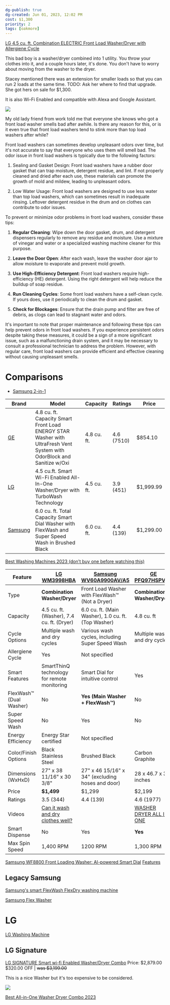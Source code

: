 ```yaml
---
dg-publish: true
dg-created: Jun 01, 2023, 12:02 PM
cost: $1,300
priority: 2
tags: [oakmore]
---
```


[LG 4.5 cu. ft. Combination ELECTRIC Front Load Washer/Dryer with Allergiene Cycle](https://www.costco.com/lg-4.5-cu.-ft.-combination-electric-front-load-washer/dryer-with-allergiene-cycle.product.100660040.html)

This bad boy is a washer/dryer combined into 1 utility. You throw your clothes into it, and a couple hours later, it's done. You don't have to worry about moving from the washer to the dryer.

Stacey mentioned there was an extension for smaller loads so that you can run 2 loads at the same time. TODO: Ask her where to find that upgrade. She got hers on sale for $1,300.

It is also Wi-Fi Enabled and compatible with Alexa and Google Assistant.

![](https://richmedia.ca-richimage.com/ImageDelivery/imageService?profileId=12026540&id=1585347&recipeId=729)

My old lady friend from work told me that everyone she knows who got a front load washer smells bad after awhile. Is there any reason for this, or is it even true that front load washers tend to stink more than top load washers after while?

Front load washers can sometimes develop unpleasant odors over time, but it's not accurate to say that everyone who uses them will smell bad. The odor issue in front load washers is typically due to the following factors:

1. Sealing and Gasket Design: Front load washers have a rubber door gasket that can trap moisture, detergent residue, and lint. If not properly cleaned and dried after each use, these materials can promote the growth of mold and mildew, leading to unpleasant odors.
    
2. Low Water Usage: Front load washers are designed to use less water than top load washers, which can sometimes result in inadequate rinsing. Leftover detergent residue in the drum and on clothes can contribute to odor issues.
    

To prevent or minimize odor problems in front load washers, consider these tips:

1. **Regular Cleaning**: Wipe down the door gasket, drum, and detergent dispensers regularly to remove any residue and moisture. Use a mixture of vinegar and water or a specialized washing machine cleaner for this purpose.
    
2. **Leave the Door Open**: After each wash, leave the washer door ajar to allow moisture to evaporate and prevent mold growth.
    
3. **Use High-Efficiency Detergent**: Front load washers require high-efficiency (HE) detergent. Using the right detergent will help reduce the buildup of soap residue.
    
4. **Run Cleaning Cycles**: Some front load washers have a self-clean cycle. If yours does, use it periodically to clean the drum and gasket.
    
5. **Check for Blockages**: Ensure that the drain pump and filter are free of debris, as clogs can lead to stagnant water and odors.
    

It's important to note that proper maintenance and following these tips can help prevent odors in front load washers. If you experience persistent odors despite taking these measures, it could be a sign of a more significant issue, such as a malfunctioning drain system, and it may be necessary to consult a professional technician to address the problem. However, with regular care, front load washers can provide efficient and effective cleaning without causing unpleasant smells.

# Comparisons

- [Samsung 2-in-1](https://www.samsung.com/us/home-appliances/washers/2-in-1/)

| Brand   | Model                                                                                                                  | Capacity    | Ratings    | Price     |
|---------|------------------------------------------------------------------------------------------------------------------------|-------------|------------|-----------|
| [GE](https://www.lowes.com/pd/GE-Ultra-Fresh-Vent-System-4-8-cu-ft-Stackable-Front-Load-Washer-White-ENERGY-STAR/1002550414)      | 4.8 cu. ft. Capacity Smart Front Load ENERGY STAR Washer with UltraFresh Vent System with OdorBlock and Sanitize w/Oxi | 4.8 cu. ft. | 4.6 (7510) | $854.10   |
| [LG](https://www.costco.com/lg-4.5-cu.-ft.-combination-electric-front-load-washer/dryer-with-allergiene-cycle.product.100660040.html)      | 4.5 cu.ft. Smart Wi-Fi Enabled All-In-One Washer/Dryer with TurboWash Technology                                       | 4.5 cu. ft. | 3.9 (451)  | $1,999.99 |
| [Samsung](https://www.samsung.com/us/home-appliances/washers/2-in-1/6-0-cu--ft--total-capacity-smart-dial-washer-with-flexwash--and-super-speed-wash-in-brushed-black-wv60a9900av-a5/) | 6.0 cu. ft. Total Capacity Smart Dial Washer with FlexWash and Super Speed Wash in Brushed Black                       | 6.0 cu. ft. | 4.4 (139)  | $1,299.00 |

[Best Washing Machines 2023 (don’t buy one before watching this)](https://www.youtube.com/watch?v=NZDW7ZMu_60)

| Feature                 | [LG WM3998HBA](https://www.lg.com/us/washers-dryers/lg-wm3998hba-all-in-one-washer-dryer) | [Samsung WV60A9900AV/A5](https://www.samsung.com/us/home-appliances/washers/2-in-1/6-0-cu--ft--total-capacity-smart-dial-washer-with-flexwash--and-super-speed-wash-in-brushed-black-wv60a9900av-a5/) | [GE PFQ97HSPVDS](https://www.geappliances.com/ge/connected-appliances/ultrafast-2-in-1-washer-dryer-combo) |
| ----------------------- | ----------------------------------------------------------------------------------------- | ----------------------------------------------------------------------------------------------------------------------------------------------------------------------------------------------------- | ---------------------------------------------------------------------------------------------------------- |
| Type                    | **Combination Washer/Dryer**                                                              | Front Load Washer with FlexWash™ (Not a Dryer)                                                                                                                                                        | **Combination Washer/Dryer**                                                                               |
| Capacity                | 4.5 cu. ft. (Washer), 7.4 cu. ft. (Dryer)                                                 | 6.0 cu. ft. (Main Washer), 1.0 cu. ft. (Top Washer)                                                                                                                                                   | 4.8 cu. ft                                                                                                 |
| Cycle Options           | Multiple wash and dry cycles                                                              | Various wash cycles, including Super Speed Wash                                                                                                                                                       | Multiple wash and dry cycles                                                                               |
| Allergiene Cycle        | Yes                                                                                       | Not specified                                                                                                                                                                                         |                                                                                                            |
| Smart Features          | SmartThinQ technology for remote monitoring                                               | Smart Dial for intuitive control                                                                                                                                                                      | Yes                                                                                                        |
| FlexWash™ (Dual Washer) | No                                                                                        | **Yes (Main Washer + FlexWash™)**                                                                                                                                                                     | No                                                                                                         |
| Super Speed Wash        | No                                                                                        | Yes                                                                                                                                                                                                   | No                                                                                                         |
| Energy Efficiency       | Energy Star certified                                                                     | Not specified                                                                                                                                                                                         |                                                                                                            |
| Color/Finish Options    | Black Stainless Steel                                                                     | Brushed Black                                                                                                                                                                                         | Carbon Graphite                                                                                            |
| Dimensions (WxHxD)      | 27" x 38 11/16" x 30 3/8"                                                                 | 27" x 46 15/16" x 34" (excluding hoses and door)                                                                                                                                                      | 28 x 46.7 x 32 inches                                                                                      |
| Price                   | **$1,499**                                                                                | $1,299                                                                                                                                                                                                | $2,199                                                                                                     |
| Ratings                 | 3.5 (344)                                                                                 | 4.4 (139)                                                                                                                                                                                             | 4.6 (1977)                                                                                                 |
| Videos                  | [Can it wash and dry clothes well?](https://www.youtube.com/watch?v=x44YAiVCbAY)          |                                                                                                                                                                                                       | [WASHER DRYER ALL IN ONE](https://www.youtube.com/watch?v=bIXfePTA-6I)                                     |
| Smart Dispense          | No                                                                                        | Yes                                                                                                                                                                                                   | **Yes**                                                                                                    |
| Max Spin Speed          | 1,400 RPM                                                                                 | 1200 RPM                                                                                                                                                                                              | 1,300 RPM                                                                                                           |

[Samsung WF8800 Front Loading Washer: AI-powered Smart Dial](https://www.youtube.com/watch?v=rJl6Bt_pSOE)
[Features](https://youtu.be/NZDW7ZMu_60?si=tOFpptciwSrxOmPC&t=359)

## Legacy Samsung

[Samsung's smart FlexWash FlexDry washing machine](https://www.youtube.com/watch?v=0Bw_XHn4sFU)

[Samsung Flex Washer](https://www.youtube.com/watch?v=8AC3qK5T6yg)

# LG

[LG Washing Machine](https://youtu.be/NZDW7ZMu_60?si=F3CTXVCVhueIXc_W&t=249)
## LG Signature

[LG SIGNATURE Smart wi-fi Enabled Washer/Dryer Combo](https://www.lg.com/us/washers-dryers/lg-luwm101hwa-washer-dryer-combo-lgsignature)
Price: $2,879.00
$320.00 OFF | ~~was $3,199.00~~

This is a nice Washer but it's too expensive to be considered.

![](https://media.us.lg.com/transform/ecomm-PDPGalleryZoom-1600x1062/5af2b19d-365d-4bc2-8f2b-1b7234ccee15/md05776127-large02-jpg)

[Best All-in-One Washer Dryer Combo 2023](https://youtu.be/WBjArIoiM6M?si=bFcQfm3nlNJ8mW8c&t=453)
